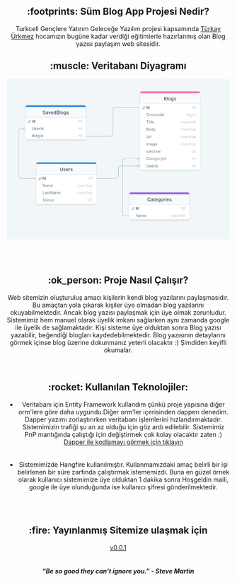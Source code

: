 <h2 align="center">:footprints: Süm Blog App Projesi Nedir?</h2>
<div align="center">Turkcell Gençlere Yatırım Geleceğe Yazılım projesi kapsamında
    <a href="https://github.com/turkayurkmez">Türkay Ürkmez</a>
  hocamızın bugüne kadar verdiği eğitimlerle hazırlanmış olan Blog yazısı paylaşım web sitesidir.
  </br>  
</div>

<h2 align="center">:muscle: Veritabanı Diyagramı </h2>
<p align="center">
<img src="https://github.com/smybayrktr/BlogAppProject/blob/main/database%20diagrams.png"/>
</p>
 </br>
  </br>
<h2 align="center">:ok_person: Proje Nasıl Çalışır?</h2>
<div align="center">
    Web sitemizin oluşturuluş amacı kişilerin kendi blog yazılarını paylaşmasıdır. Bu amaçtan yola çıkarak kişiler üye olmadan blog yazılarını okuyabilmektedir. Ancak blog yazısı paylaşmak için üye olmak zorunludur. Sistemimiz hem manuel olarak üyelik imkanı sağlarken aynı zamanda google ile üyelik de sağlamaktadır. Kişi sisteme üye olduktan sonra Blog yazısı yazabilir, beğendiği blogları kaydedebilmektedir. Blog yazısının detaylarını görmek içinse blog üzerine dokunmanız yeterli olacaktır :) Şimdiden keyifli okumalar.
  </br>  
</div>
 </br>
  </br>
<h2 align="center">:rocket:	Kullanılan Teknolojiler:</h2>
<ul>
    <li>
        <div align="center">
    Veritabanı için Entity Framework kullandım çünkü proje yapısına diğer orm'lere göre daha uygundu.Diğer orm'ler içerisinden dapperı denedim. Dapper yazımı zorlaştırırken veritabanı işlemlerini hızlandırmaktadır. Sistemimizin trafiği şu an az olduğu için göz ardı edilebilir. Sistemimiz PnP mantığında çalıştığı için değiştirmek çok kolay olacaktır zaten :)
    <a href="https://github.com/smybayrktr/CourseApp/tree/main/src/Infrastructure/CourseApp.Infrastructure/Repositories/Dapper"> Dapper ile kodlamayı görmek için tıklayın      </a>
            </div>
        </li>    
     </br>
      </br>
         <li>
        <div align="center">
  Sistemimizde Hangfire kullanılmıştır. Kullanmamızdaki amaç belirli bir işi belirlenen bir süre zarfında çalıştırmak istememizdi. Buna en güzel örnek olarak kullanıcı sistemimize üye olduktan 1 dakika sonra Hoşgeldin maili, google ile üye olunduğunda ise kullanıcı şifresi gönderilmektedir. </div>
        </li>    
         
</ul>

  </br>  
   </br>

    
<h2 align="center">:fire: Yayınlanmış Sitemize ulaşmak için </h2>

 <div align="center"><a href="...">v0.0.1</a></div></br>
 
 <h5 align="center">“Be so good they can't ignore you.” - Steve Martin</h5>

